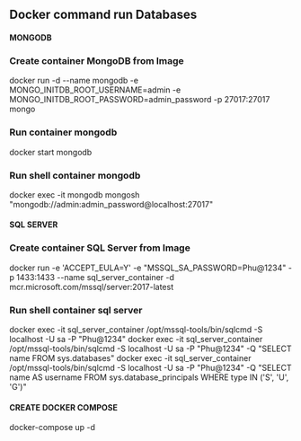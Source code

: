 

## Docker command run Databases

####            MONGODB         ######
### Create container MongoDB from Image
docker run -d  --name mongodb -e MONGO_INITDB_ROOT_USERNAME=admin -e MONGO_INITDB_ROOT_PASSWORD=admin_password  -p 27017:27017  mongo
### Run container mongodb
docker start mongodb
### Run shell container mongodb
docker exec -it mongodb mongosh "mongodb://admin:admin_password@localhost:27017"


####            SQL SERVER      ####
### Create container SQL Server from Image
 docker run -e 'ACCEPT_EULA=Y' -e "MSSQL_SA_PASSWORD=Phu@1234" -p 1433:1433 --name sql_server_container -d mcr.microsoft.com/mssql/server:2017-latest

### Run shell container sql server
docker exec -it sql_server_container /opt/mssql-tools/bin/sqlcmd -S localhost -U sa -P "Phu@1234"
docker exec -it sql_server_container /opt/mssql-tools/bin/sqlcmd -S localhost -U sa -P "Phu@1234" -Q "SELECT name FROM sys.databases"
docker exec -it sql_server_container /opt/mssql-tools/bin/sqlcmd -S localhost -U sa -P "Phu@1234" -Q "SELECT name AS username FROM sys.database_principals WHERE type IN ('S', 'U', 'G')"


####            CREATE DOCKER COMPOSE           ####
docker-compose up -d


